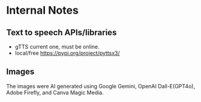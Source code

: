 # Internal Notes

## Text to speech APIs/libraries

- gTTS current one, must be online.
- local/free https://pypi.org/project/pyttsx3/

## Images

The images were AI generated using Google Gemini, OpenAI Dall-E(GPT4o), Adobe Firefly, and Canva Magic Media.
